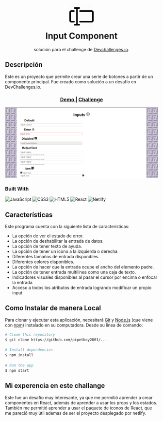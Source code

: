 <div align="center">
      <h1> <img src="./public/logo512.png" width="80px"><br/>Input Component</h1></div>

<div align="center">
   solución para el  challenge de  <a href="http://devchallenges.io" target="_blank">Devchallenges.io</a>.
</div>

## Descripción
Este es un proyecto que permite crear una serie de botones a partir de un componente principal. Fue creado como solución a un desafío en DevChallenges.io.

<div align="center">
  <h3>
    <a href="https://input-component-silk.netlify.app/">
      Demo
    </a>
    <span> | </span>
    <a href="https://devchallenges.io/challenges/TSqutYM4c5WtluM7QzGp">
      Challenge
    </a>
  </h3>
</div>

![screenshot](public/Page.png)


### Built With
 ![JavaScript](https://img.shields.io/badge/javascript-%23323330.svg?style=for-the-badge&logo=javascript&logoColor=%23F7DF1E) ![CSS3](https://img.shields.io/badge/css3-%231572B6.svg?style=for-the-badge&logo=css3&logoColor=white) ![HTML5](https://img.shields.io/badge/html5-%23E34F26.svg?style=for-the-badge&logo=html5&logoColor=white) ![React](https://img.shields.io/badge/react-%2320232a.svg?style=for-the-badge&logo=react&logoColor=%2361DAFB) ![Netlify](https://img.shields.io/badge/netlify-%23000000.svg?style=for-the-badge&logo=netlify&logoColor=#00C7B7)

      

## Características
Este programa cuenta con la siguiente lista de características:

- La opción de ver el estado de error.
- La opción de deshabilitar la entrada de datos.
- La opción de tener texto de ayuda.
- La opción de tener un icono a la izquierda o derecha 
- Diferentes tamaños de entrada disponibles.
- Diferentes colores disponibles.
- La opción de hacer que la entrada ocupe el ancho del elemento padre.
- La opción de tener entrada multilínea como una caja de texto.
- Indicadores visuales disponibles al pasar el cursor por encima o enfocar la entrada.
- Acceso a todos los atributos de entrada logrando modificar un propio input 


## Como Instalar de manera Local
Para clonar y ejecutar esta aplicación, necesitará [Git](https://git-scm.com) y [Node.js](https://nodejs.org/en/download/) (que viene con [ npm](http://npmjs.com)) instalado en su computadora. Desde su línea de comando:

```bash
# Clone this repository
$ git clone https://github.com/pipetboy2001/...

# Install dependencies
$ npm install

# Run the app
$ npm start
```
## Mi experencia en este challange
Este fue un desafío muy interesante, ya que me permitió aprender a crear componentes en React, además de aprender a usar los props y los estados. También me permitió aprender a usar el paquete de iconos de React, que me pareció muy útil ademas de ser el proyecto desplegado por netlify.
